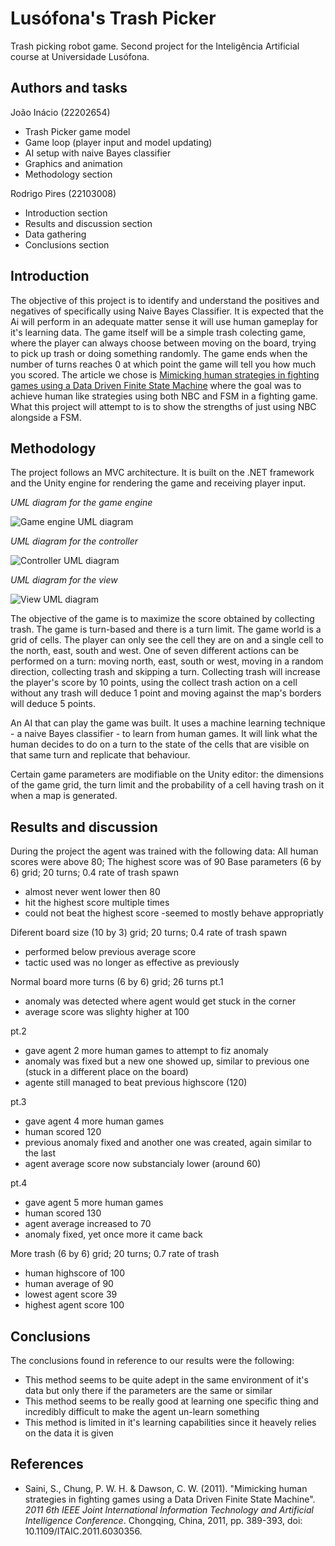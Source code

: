 # Lusófona's Trash Picker

Trash picking robot game. Second project for the Inteligência Artificial course
at Universidade Lusófona.

## Authors and tasks

João Inácio (22202654)

- Trash Picker game model
- Game loop (player input and model updating)
- AI setup with naive Bayes classifier
- Graphics and animation
- Methodology section

Rodrigo Pires (22103008)

- Introduction section
- Results and discussion section
- Data gathering
- Conclusions section

## Introduction

The objective of this project is to identify and understand the positives and negatives of specifically using Naive Bayes Classifier. It is expected that the Ai will perform in an adequate matter sense it will use human gameplay for it's learning data.
The game itself will be a simple trash colecting game, where the player can always choose between moving on the board, trying to pick up trash or doing something randomly. The game ends when the number of turns reaches 0 at which point the game will tell you how much you scored.
The article we chose is [Mimicking human strategies in fighting games using a Data Driven Finite State Machine](https://ieeexplore.ieee.org/abstract/document/6030356) where the goal was to achieve human like strategies using both NBC and FSM in a fighting game. What this project will attempt to is to show the strengths of just using NBC alongside a FSM.

## Methodology

The project follows an MVC architecture. It is built on the .NET framework and the Unity engine for rendering the game and receiving player input.

*UML diagram for the game engine*

![Game engine UML diagram](uml-game.png)

*UML diagram for the controller*

![Controller UML diagram](uml-controller.png)

*UML diagram for the view*

![View UML diagram](uml-view.png)

The objective of the game is to maximize the score obtained by collecting trash. The game is turn-based and there is a turn limit. The game world is a grid of cells. The player can only see the cell they are on and a single cell to the north, east, south and west. One of seven different actions can be performed on a turn: moving north, east, south or west, moving in a random direction, collecting trash and skipping a turn. Collecting trash will increase the player's score by 10 points, using the collect trash action on a cell without any trash will deduce 1 point and moving against the map's borders will deduce 5 points.

An AI that can play the game was built. It uses a machine learning technique - a naive Bayes classifier - to learn from human games. It will link what the human decides to do on a turn to the state of the cells that are visible on that same turn and replicate that behaviour.

Certain game parameters are modifiable on the Unity editor: the dimensions of the game grid, the turn limit and the probability of a cell having trash on it when a map is generated.

## Results and discussion

During the project the agent was trained with the following data: All human scores were above 80; The highest score was of 90
Base parameters (6 by 6) grid; 20 turns; 0.4 rate of trash spawn
- almost never went lower then 80
- hit the highest score multiple times
- could not beat the highest score
-seemed to mostly behave appropriatly

Diferent board size (10 by 3) grid; 20 turns; 0.4 rate of trash spawn
- performed below previous average score
- tactic used was no longer as effective as previously

Normal board more turns (6 by 6) grid; 26 turns pt.1
- anomaly was detected where agent would get stuck in the corner
- average score was slighty higher at 100

pt.2
- gave agent 2 more human games to attempt to fiz anomaly
- anomaly was fixed but a new one showed up, similar to previous one (stuck in a different place on the board)
- agente still managed to beat previous highscore (120)

pt.3
- gave agent 4 more human games
- human scored 120
- previous anomaly fixed and another one was created, again similar to the last
- agent average score now substancialy lower (around 60)

pt.4
- gave agent 5 more human games
- human scored 130
- agent average increased to 70
- anomaly fixed, yet once more it came back

More trash (6 by 6) grid; 20 turns; 0.7 rate of trash
- human highscore of 100
- human average of 90
- lowest agent score 39
- highest agent score 100  


## Conclusions

The conclusions found in reference to our results were the following:
- This method seems to be quite adept in the same environment of it's data but only there if the parameters are the same or similar
- This method seems to be really good at learning one specific thing and incredibly difficult to make the agent un-learn something
- This method is limited in it's learning capabilities since it heavely relies on the data it is given

## References

- Saini, S., Chung, P. W. H. & Dawson, C. W. (2011). "Mimicking human strategies in fighting games using a Data Driven Finite State Machine". *2011 6th IEEE Joint International Information Technology and Artificial Intelligence Conference*. Chongqing, China, 2011, pp. 389-393, doi: 10.1109/ITAIC.2011.6030356.
